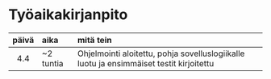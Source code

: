# Työaikakirjanpito

| päivä | aika | mitä tein  |
| :----:|:-----| :-----|
| 4.4|~2 tuntia| Ohjelmointi aloitettu, pohja sovelluslogiikalle luotu ja ensimmäiset testit kirjoitettu|
